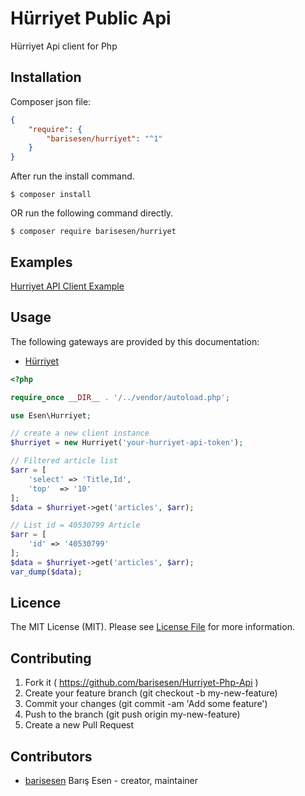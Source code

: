 # Hürriyet Public Api

Hürriyet Api client for Php

## Installation
Composer json file:
```json
{
    "require": {
        "barisesen/hurriyet": "^1"
    }
}
```
After run the install command.
```
$ composer install
```

OR run the following command directly.

```
$ composer require barisesen/hurriyet
```

## Examples

[Hurriyet API Client Example](https://github.com/barisesen/Hurriyet-Php-Api-Client/tree/master/examples)

## Usage

The following gateways are provided by this documentation:

 * [Hürriyet](https://developers.hurriyet.com.tr/docs/versions/1.0)

```php
<?php

require_once __DIR__ . '/../vendor/autoload.php';

use Esen\Hurriyet;

// create a new client instance
$hurriyet = new Hurriyet('your-hurriyet-api-token');

// Filtered article list
$arr = [
    'select' => 'Title,Id',
    'top'  => '10'
];
$data = $hurriyet->get('articles', $arr);

// List id = 40530799 Article 
$arr = [
    'id' => '40530799'
];
$data = $hurriyet->get('articles', $arr);
var_dump($data);
```

## Licence
The MIT License (MIT). Please see [License File](LICENSE.md) for more information.

## Contributing

1. Fork it ( https://github.com/barisesen/Hurriyet-Php-Api )
2. Create your feature branch (git checkout -b my-new-feature)
3. Commit your changes (git commit -am 'Add some feature')
4. Push to the branch (git push origin my-new-feature)
5. Create a new Pull Request

## Contributors

- [barisesen](https://github.com/barisesen) Barış Esen - creator, maintainer
